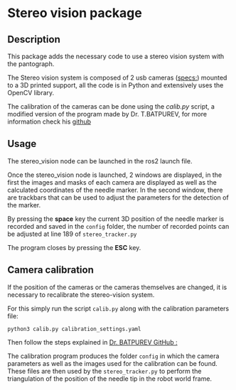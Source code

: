 # Stereo vision package
## Description

This package adds the necessary code to use a stereo vision system with the pantograph.

The Stereo vision system is composed of 2 usb cameras ([specs:](https://www.waveshare.com/ov5640-5mp-usb-camera-b.htm)) mounted to a 3D printed support, all the code is in Python and extensively uses the OpenCV library.

The calibration of the cameras can be done using the _calib.py_ script, a modified version of the program made by Dr. T.BATPUREV, for more information check his [github](https://github.com/TemugeB/python_stereo_camera_calibrate)

## Usage
The stereo_vision node can be launched in the ros2 launch file.

Once the stereo_vision node is launched, 2 windows are displayed, in the first the images and masks of each camera are displayed as well as the calculated coordinates of the needle marker. In the second window, there are trackbars that can be used to adjust the parameters for the detection of the marker.

By pressing the **space** key the current 3D position of the needle marker is recorded and saved in the `config` folder, the number of recorded points can be adjusted at line 189 of `stereo_tracker.py`

The program closes by pressing the **ESC** key.

## Camera calibration

If the position of the cameras or the cameras themselves are changed, it is necessary to recalibrate the stereo-vision system.

For this simply run the script `calib.py` along with the calibration parameters file:
```
python3 calib.py calibration_settings.yaml
```

Then follow the steps explained in [Dr. BATPUREV GitHub :](https://github.com/TemugeB/python_stereo_camera_calibrate)

The calibration program produces the folder `config` in which the camera parameters as well as the images used for the calibration can be found. These files are then used by the `stereo_tracker.py` to perform the triangulation of the position of the needle tip in the robot world frame.
